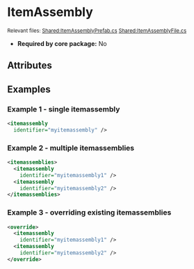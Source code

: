 # ItemAssembly

<sub>Relevant files: [Shared:ItemAssemblyPrefab.cs](https://github.com/Regalis11/Barotrauma/blob/master/Barotrauma/BarotraumaShared/SharedSource\Map\ItemAssemblyPrefab.cs) [Shared:ItemAssemblyFile.cs](https://github.com/Regalis11/Barotrauma/blob/master/Barotrauma/BarotraumaShared/SharedSource/ContentManagement/ContentFile/ItemAssemblyFile.cs)</sub>
- **Required by core package:** No

## Attributes


## Examples

### Example 1 - single itemassembly

```xml
<itemassembly
  identifier="myitemassembly" />
```

### Example 2 - multiple itemassemblies

```xml
<itemassemblies>
  <itemassembly
    identifier="myitemassembly1" />
  <itemassembly
    identifier="myitemassembly2" />
</itemassemblies>
```

### Example 3 - overriding existing itemassemblies

```xml
<override>
  <itemassembly
    identifier="myitemassembly1" />
  <itemassembly
    identifier="myitemassembly2" />
</override>
```

